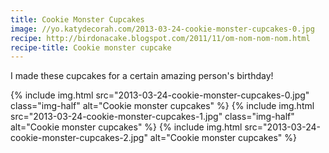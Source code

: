 ```yaml
---
title: Cookie Monster Cupcakes
image: //yo.katydecorah.com/2013-03-24-cookie-monster-cupcakes-0.jpg
recipe: http://birdonacake.blogspot.com/2011/11/om-nom-nom-nom.html
recipe-title: Cookie monster cupcake
---
```


I made these cupcakes for a certain amazing person's birthday!

<div class="photos">
{% include img.html src="2013-03-24-cookie-monster-cupcakes-0.jpg" class="img-half" alt="Cookie monster cupcakes" %}
{% include img.html src="2013-03-24-cookie-monster-cupcakes-1.jpg" class="img-half" alt="Cookie monster cupcakes" %}
{% include img.html src="2013-03-24-cookie-monster-cupcakes-2.jpg" alt="Cookie monster cupcakes" %}
</div>
